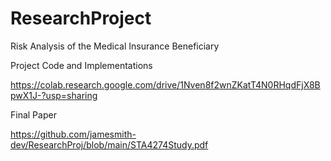# ResearchProject
Risk Analysis of the Medical Insurance Beneficiary 

Project Code and Implementations

https://colab.research.google.com/drive/1Nven8f2wnZKatT4N0RHqdFjX8BpwX1J-?usp=sharing

Final Paper

https://github.com/jamesmith-dev/ResearchProj/blob/main/STA4274Study.pdf

